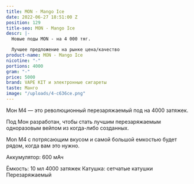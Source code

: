 ```yaml
---
title: MON - Mango Ice
date: 2022-06-27 18:51:00 Z
position: 129
title-seo: MON - Mango Ice
descr: |-
  Новые поды MON - на 4 000 тяг.

  Лучшее предложение на рынке цена/качество
product-name: MON - Mango Ice
nicotine: "-"
portions: 4000
gram: "-"
price: 5000
brand: VAPE KIT и электронные сигареты
taste: Манго
image: "/uploads/4-c636ce.png"
---
```


Мон M4 — это революционный перезаряжаемый под на 4000 затяжек.

Под Мон разработан, чтобы стать лучшим перезаряжаемым одноразовым вейпом из когда-либо созданных. 

Mon M4 с потрясающим вкусом и самой большой емкостью будет рядом, когда вам это нужно.

Аккумулятор: 600 мАч

Ёмкость: 10 мл
4000 затяжек
Катушка: сетчатые катушки
Перезаряжаемый
